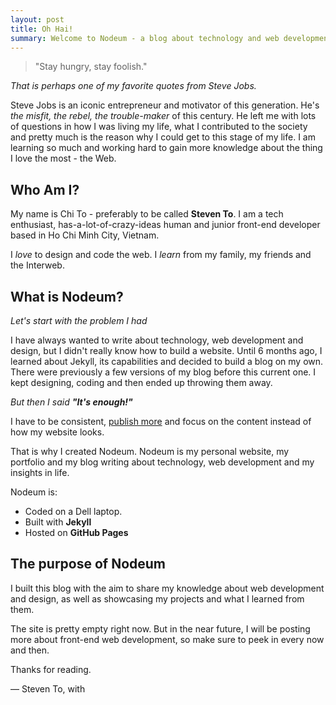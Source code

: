 ```yaml
---
layout: post
title: Oh Hai!
summary: Welcome to Nodeum - a blog about technology and web development by Steven To.
---
```


> "Stay hungry, stay foolish."

_That is perhaps one of my favorite quotes from Steve Jobs._

Steve Jobs is an iconic entrepreneur and motivator of this generation. He's _the misfit, the rebel, the trouble-maker_ of this century. He left me with lots of questions in how I was living my life, what I contributed to the society and pretty much is the reason why I could get to this stage of my life. I am learning so much and working hard to gain more knowledge about the thing I love the most - the Web.

## Who Am I?

My name is Chi To - preferably to be called **Steven To**. I am a tech enthusiast, has-a-lot-of-crazy-ideas human and junior front-end developer based in Ho Chi Minh City, Vietnam.

I _love_ to design and code the web. I _learn_ from my family, my friends and the Interweb.

## What is Nodeum?

_Let's start with the problem I had_

I have always wanted to write about technology, web development and design, but I didn't really know how to build a website. Until 6 months ago, I learned about Jekyll, its capabilities and decided to build a blog on my own. There were previously a few versions of my blog before this current one. I kept designing, coding and then ended up throwing them away.

_But then I said **"It's enough!"**_

I have to be consistent, [publish more](http://www.travandlos.com/18) and focus on the content instead of how my website looks.

That is why I created Nodeum. Nodeum is my personal website, my portfolio and my blog writing about technology, web development and my insights in life.

Nodeum is:

- Coded on a Dell laptop.
- Built with **Jekyll**
- Hosted on **GitHub Pages**

## The purpose of Nodeum

I built this blog with the aim to share my knowledge about web development and design, as well as showcasing my projects and what I learned from them.

The site is pretty empty right now. But in the near future, I will be posting more about front-end web development, so make sure to peek in every now and then.

Thanks for reading.

— Steven To, with <i class="fa fa-heart" style="color: #e74c3c;"></i>
